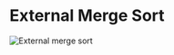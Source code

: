 # External Merge Sort

![External merge sort](http://www.cs.uah.edu/~rcoleman/CS221/Sorting/Images/MergeSort.jpg)
